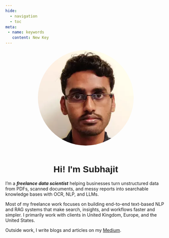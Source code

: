 ```yaml
---
hide:
  - navigation
  - toc
meta:
 - name: keywords
   content: New Key
---
```





<div style="text-align: center; "><img src="../img/profile.webp" alt="Circular Image" style="width: 300px; height: 300px; border-radius: 50%; object-fit: cover; "></div>

<br>

<h1 style="text-align: center; font-family: 'Arial', sans-serif;">Hi! I'm  Subhajit</h1>

I’m a **_freelance data scientist_** helping businesses turn unstructured data from PDFs, scanned documents, and messy reports into searchable knowledge bases with OCR, NLP, and LLMs. 

Most of my freelance work focuses on building  end-to-end text-based NLP and RAG systems that make search, insights, and workflows faster and simpler. I primarily work with clients in United Kingdom, Europe, and the United States.

Outside work, I write blogs and articles on my [Medium](https://medium.com/@subhajitbhar1).
<!-- 
I'm a freelance machine learning engineer based in the United Kingdom with 3+ years of experience building data automation workflows, interactive dashboards, and machine learning systems across finance, e-commerce, and data-driven research.


I help businesses turn unstructured data - PDFs, scanned documents, and messy reports - into searchable knowledge bases using OCR, NLP, and LLMs. From RAG-powered chatbots to interactive dashboards, I build end-to-end AI systems that simplify search, insight, and automation.


I've had quite the journey - from diving deep into quantum research to building indie projects and taking on freelance work in finance and e-commerce. When it comes to machine learning, I don't just build prototypes that look good on paper. I'm all about creating real, production-ready systems that actually work in the wild. My go-to tools? Python, Streamlit, LangChain, and AWS - they help me deliver solutions that are both fast and rock-solid. -->


<br> 
